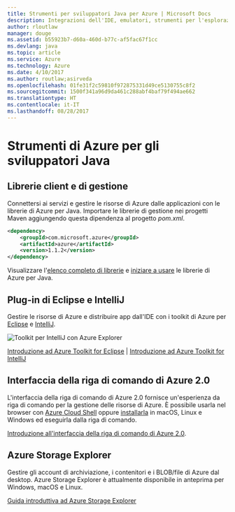```yaml
---
title: Strumenti per sviluppatori Java per Azure | Microsoft Docs
description: Integrazioni dell'IDE, emulatori, strumenti per l'esplorazione delle risorse e interfacce della riga di comando per gli sviluppatori Java in Azure.
author: rloutlaw
manager: douge
ms.assetid: b55923b7-d60a-460d-b77c-af5fac67f1cc
ms.devlang: java
ms.topic: article
ms.service: Azure
ms.technology: Azure
ms.date: 4/10/2017
ms.author: routlaw;asirveda
ms.openlocfilehash: 01fe31f2c59810f972875331d49ce5130755c8f2
ms.sourcegitcommit: 1500f341a96d9da461c288abf4baf79f494ae662
ms.translationtype: HT
ms.contentlocale: it-IT
ms.lasthandoff: 08/28/2017
---
```

# <a name="azure-tools-for-java-developers"></a>Strumenti di Azure per gli sviluppatori Java

## <a name="client-and-management-libraries"></a>Librerie client e di gestione

Connettersi ai servizi e gestire le risorse di Azure dalle applicazioni con le librerie di Azure per Java. Importare le librerie di gestione nei progetti Maven aggiungendo questa dipendenza al progetto *pom.xml*.

```XML
<dependency>
    <groupId>com.microsoft.azure</groupId>
    <artifactId>azure</artifactId>
    <version>1.1.2</version>
</dependency>
```

Visualizzare l'[elenco completo di librerie](java-sdk-azure-install.md) e [iniziare a usare](java-sdk-azure-get-started.md) le librerie di Azure per Java.

## <a name="eclipse-and-intellij-plugins"></a>Plug-in di Eclipse e IntelliJ

Gestire le risorse di Azure e distribuire app dall'IDE con i toolkit di Azure per [Eclipse](https://docs.microsoft.com/azure/azure-toolkit-for-eclipse) e [IntelliJ](https://docs.microsoft.com/azure/azure-toolkit-for-intellij).   

![Toolkit per IntelliJ con Azure Explorer](media/intelliJ-azure-explorer.png)

[Introduzione ad Azure Toolkit for Eclipse](https://docs.microsoft.com/azure/app-service-web/app-service-web-eclipse-create-hello-world-web-app) | [Introduzione ad Azure Toolkit for IntelliJ](https://docs.microsoft.com/azure/app-service-web/app-service-web-intellij-create-hello-world-web-app) 

## <a name="azure-cli-20"></a>Interfaccia della riga di comando di Azure 2.0

L'interfaccia della riga di comando di Azure 2.0 fornisce un'esperienza da riga di comando per la gestione delle risorse di Azure. È possibile usarla nel browser con [Azure Cloud Shell](https://docs.microsoft.com/azure/cloud-shell/overview) oppure [installarla](https://docs.microsoft.com/cli/azure/install-azure-cli) in macOS, Linux e Windows ed eseguirla dalla riga di comando.

[Introduzione all'interfaccia della riga di comando di Azure 2.0](https://docs.microsoft.com/cli/azure/get-started-with-azure-cli).

## <a name="azure-storage-explorer"></a>Azure Storage Explorer 

Gestire gli account di archiviazione, i contenitori e i BLOB/file di Azure dal desktop. Azure Storage Explorer è attualmente disponibile in anteprima per Windows, macOS e Linux.

[Guida introduttiva ad Azure Storage Explorer](https://docs.microsoft.com/azure/vs-azure-tools-storage-manage-with-storage-explorer)